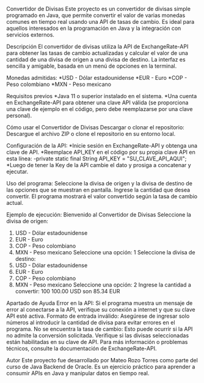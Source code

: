 Convertidor de Divisas
Este proyecto es un convertidor de divisas simple programado en Java, que permite convertir el valor de varias monedas comunes en tiempo real usando una API de tasas de cambio. 
Es ideal para aquellos interesados en la programación en Java y la integración con servicios externos.

Descripción
El convertidor de divisas utiliza la API de ExchangeRate-API para obtener las tasas de cambio actualizadas y calcular el valor de una cantidad de una divisa de origen a una divisa de destino. 
La interfaz es sencilla y amigable, basada en un menú de opciones en la terminal.

Monedas admitidas:
*USD - Dólar estadounidense
*EUR - Euro
*COP - Peso colombiano
*MXN - Peso mexicano

Requisitos previos
*Java 11 o superior instalado en el sistema.
*Una cuenta en ExchangeRate-API para obtener una clave API válida (se proporciona una clave de ejemplo en el código, pero debe reemplazarse por una clave personal).

Cómo usar el Convertidor de Divisas
Descargar o clonar el repositorio: Descargue el archivo ZIP o clone el repositorio en su entorno local.

Configuración de la API:
*Inicie sesión en ExchangeRate-API y obtenga una clave de API.
*Reemplace API_KEY en el código por su propia clave API en esta línea:
        -private static final String API_KEY = "SU_CLAVE_API_AQUI";
*Luego de tener la Key de la API cambie el dato y prosiga a concatenar y ejecutar.

Uso del programa:
Seleccione la divisa de origen y la divisa de destino de las opciones que se muestran en pantalla.
Ingrese la cantidad que desea convertir.
El programa mostrará el valor convertido según la tasa de cambio actual.

Ejemplo de ejecución:
Bienvenido al Convertidor de Divisas
Seleccione la divisa de origen:
1. USD - Dólar estadounidense
2. EUR - Euro
3. COP - Peso colombiano
4. MXN - Peso mexicano
Seleccione una opción: 1
Seleccione la divisa de destino:
1. USD - Dólar estadounidense
2. EUR - Euro
3. COP - Peso colombiano
4. MXN - Peso mexicano
Seleccione una opción: 2
Ingrese la cantidad a convertir: 100
100.00 USD son 85.34 EUR
   
Apartado de Ayuda
Error en la API: Si el programa muestra un mensaje de error al conectarse a la API, verifique su conexión a internet y que su clave API esté activa.
Formato de entrada inválido: Asegúrese de ingresar solo números al introducir la cantidad de divisa para evitar errores en el programa.
No se encuentra la tasa de cambio: Esto puede ocurrir si la API no admite la conversión solicitada. Verifique si las divisas seleccionadas están habilitadas en su clave de API.
Para más información o problemas técnicos, consulte la documentación de ExchangeRate-API.

Autor
Este proyecto fue desarrollado por Mateo Rozo Torres como parte del curso de Java Backend de Oracle. Es un ejercicio práctico para aprender a consumir APIs en Java y manipular datos en tiempo real.
